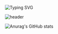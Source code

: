 ![Typing SVG](https://readme-typing-svg.demolab.com?font=Carter+One&size=30&pause=1000&color=0050AC&background=FF080800&center=true&vCenter=true&width=1000&lines=Jit+Hoon+%2B+Git+Hub+%3D+Jit+Hub)

![header](https://capsule-render.vercel.app/api?type=waving&color=002c5f&height=140&animation=fadeIn&section=footer&text=😎&fontColor=E5EDF2&fontSize=35&fontAlign=90&fontAlignY=40&animation=fadeIn)

![Anurag's GitHub stats](https://github-readme-stats.vercel.app/api?username=JitHoon&theme=github_dark_dimmed&show_icons=true)
